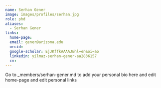 ```yaml
---
name: Serhan Gener
image: images/profiles/serhan.jpg
role: phd
aliases:
  - Serhan Gener
links:
  home-page: 
  email: gener@arizona.edu
  orcid: 
  google-scholar: EjJKffkAAAAJ&hl=en&oi=ao
  linkedin: yilmaz-serhan-gener-aa2836157
  cv: 
---
```


Go to _members/serhan-gener.md to add your personal bio here and edit home-page and edit personal links
